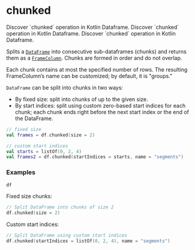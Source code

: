 # chunked


<web-summary>
Discover `chunked` operation in Kotlin Dataframe.
</web-summary>

<card-summary>
Discover `chunked` operation in Kotlin Dataframe.
</card-summary>

<link-summary>
Discover `chunked` operation in Kotlin Dataframe.
</link-summary>

<!---IMPORT org.jetbrains.kotlinx.dataframe.samples.api.utils.ChunkedSamples-->

Splits a [`DataFrame`](DataFrame.md) into consecutive sub-dataframes (chunks) and returns them as a
[`FrameColumn`](DataColumn.md#framecolumn). Chunks are formed in order and do not overlap.

Each chunk contains at most the specified number of rows.
The resulting FrameColumn’s name can be customized; by default, it is "groups."

`DataFrame` can be split into chunks in two ways:
- By fixed size: split into chunks of up to the given size.
- By start indices: split using custom zero-based start indices for each chunk; each chunk ends right before the next start index or the end of the DataFrame.

```kotlin
// fixed size
val frames = df.chunked(size = 2)

// custom start indices
val starts = listOf(0, 2, 4)
val frames2 = df.chunked(startIndices = starts, name = "segments")
```

### Examples

<!---FUN notebook_test_chunked_1-->

```kotlin
df
```

<!---END-->
<inline-frame src="./resources/notebook_test_chunked_1.html" width="100%" height="500px"></inline-frame>

Fixed size chunks:
<!---FUN notebook_test_chunked_2-->

```kotlin
// Split DataFrame into chunks of size 2
df.chunked(size = 2)
```

<!---END-->

<inline-frame src="./resources/notebook_test_chunked_2.html" width="100%" height="500px"></inline-frame>

Custom start indices:
<!---FUN notebook_test_chunked_3-->

```kotlin
// Split DataFrame using custom start indices
df.chunked(startIndices = listOf(0, 2, 4), name = "segments")
```

<!---END-->

<inline-frame src="./resources/notebook_test_chunked_3.html" width="100%" height="500px"></inline-frame>
